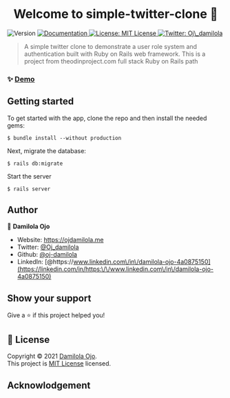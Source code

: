 <h1 align="center">Welcome to simple-twitter-clone 👋</h1>
<p>
  <img alt="Version" src="https://img.shields.io/badge/version-1.0-blue.svg?cacheSeconds=2592000" />
  <a href="https://github.com" target="_blank">
    <img alt="Documentation" src="https://img.shields.io/badge/documentation-yes-brightgreen.svg" />
  </a>
  <a href="https://opensource.org/licenses/MIT" target="_blank">
    <img alt="License: MIT License" src="https://img.shields.io/badge/License-MIT License-yellow.svg" />
  </a>
  <a href="https://twitter.com/Oj\_damilola" target="_blank">
    <img alt="Twitter: Oj\_damilola" src="https://img.shields.io/twitter/follow/Oj\_damilola.svg?style=social" />
  </a>
</p>

> A simple twitter clone to demonstrate a user role system and authentication built with Ruby on Rails web framework. This is a project from theodinproject.com full stack Ruby on Rails path

### ✨ [Demo](https://demourl.com)

## Getting started

To get started with the app, clone the repo and then install the needed gems:
```
$ bundle install --without production
```
Next, migrate the database:
```
$ rails db:migrate
```
Start the server
```
$ rails server
```

## Author

👤 **Damilola Ojo**

* Website: https://ojdamilola.me
* Twitter: [@Oj\_damilola](https://twitter.com/Oj\_damilola)
* Github: [@oj-damilola](https://github.com/oj-damilola)
* LinkedIn: [@https:\/\/www.linkedin.com\/in\/damilola-ojo-4a0875150](https://linkedin.com/in/https:\/\/www.linkedin.com\/in\/damilola-ojo-4a0875150)

## Show your support

Give a ⭐️ if this project helped you!

## 📝 License

Copyright © 2021 [Damilola Ojo](https://github.com/oj-damilola).<br />
This project is [MIT License](https://opensource.org/licenses/MIT) licensed.

## Acknowlodgement


